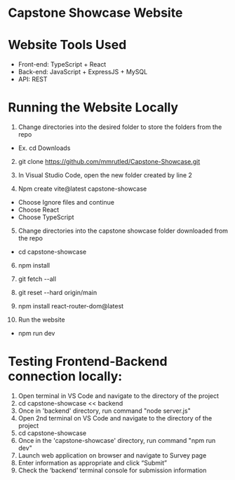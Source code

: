 # Capstone Showcase Website

# Website Tools Used
- Front-end: TypeScript + React
- Back-end: JavaScript + ExpressJS + MySQL
- API: REST

# Running the Website Locally
1. Change directories into the desired folder to store the folders from the repo
- Ex. cd Downloads

2. git clone https://github.com/mmrutled/Capstone-Showcase.git
   
4. In Visual Studio Code, open the new folder created by line 2

5. Npm create vite@latest capstone-showcase
- Choose Ignore files and continue
- Choose React
- Choose TypeScript

5. Change directories into the capstone showcase folder downloaded from the repo
- cd capstone-showcase

6. npm install

7. git fetch --all

8. git reset --hard origin/main

9. npm install react-router-dom@latest

10. Run the website
- npm run dev

# Testing Frontend-Backend connection locally:

1. Open terminal in VS Code and navigate to the directory of the project
2. cd capstone-showcase << backend
3. Once in 'backend' directory, run command "node server.js"
4. Open 2nd terminal on VS Code and navigate to the directory of the project
5. cd capstone-showcase
6. Once in the 'capstone-showcase' directory, run command "npm run dev"
7. Launch web application on browser and navigate to Survey page
8. Enter information as appropriate and click “Submit”
9. Check the ‘backend’ terminal console for submission information
